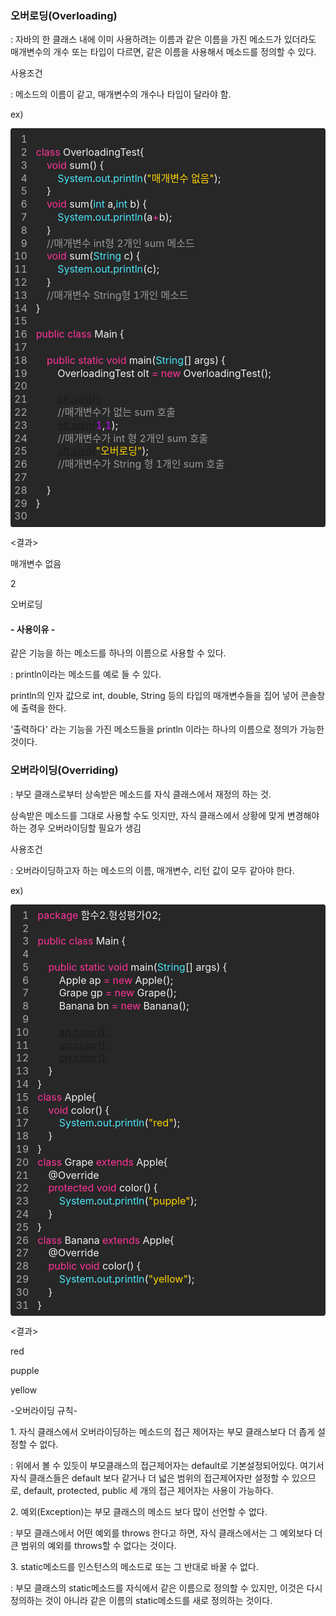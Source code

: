 ### 오버로딩(Overloading) 

: 자바의 한 클래스 내에 이미 사용하려는 이름과 같은 이름을 가진 메소드가 있더라도 매개변수의 개수 또는 타입이 다르면, 같은 이름을 사용해서 메소드를 정의할 수 있다.

사용조건

: 메소드의 이름이 같고, 매개변수의 개수나 타입이 달라야 함.

ex)

<table class="colorscripter-code-table" style="margin: 0; padding: 0; border: none; background-color: #272727; border-radius: 4px;" cellspacing="0" cellpadding="0"><tbody><tr><td style="padding: 6px; width: 17px;"><div style="margin: 0; padding: 0; word-break: normal; text-align: right; color: #aaa; font-family: Consolas,&nbsp;'Liberation&nbsp;Mono',&nbsp;Menlo,&nbsp;Courier,&nbsp;monospace&nbsp;!important; line-height: 130%;"><div style="line-height: 130%;">1</div><div style="line-height: 130%;">2</div><div style="line-height: 130%;">3</div><div style="line-height: 130%;">4</div><div style="line-height: 130%;">5</div><div style="line-height: 130%;">6</div><div style="line-height: 130%;">7</div><div style="line-height: 130%;">8</div><div style="line-height: 130%;">9</div><div style="line-height: 130%;">10</div><div style="line-height: 130%;">11</div><div style="line-height: 130%;">12</div><div style="line-height: 130%;">13</div><div style="line-height: 130%;">14</div><div style="line-height: 130%;">15</div><div style="line-height: 130%;">16</div><div style="line-height: 130%;">17</div><div style="line-height: 130%;">18</div><div style="line-height: 130%;">19</div><div style="line-height: 130%;">20</div><div style="line-height: 130%;">21</div><div style="line-height: 130%;">22</div><div style="line-height: 130%;">23</div><div style="line-height: 130%;">24</div><div style="line-height: 130%;">25</div><div style="line-height: 130%;">26</div><div style="line-height: 130%;">27</div><div style="line-height: 130%;">28</div><div style="line-height: 130%;">29</div><div style="line-height: 130%;">30</div></div></td><td style="text-align: left; width: 783px;"><div style="margin: 0; padding: 0; color: #f0f0f0; font-family: Consolas,&nbsp;'Liberation&nbsp;Mono',&nbsp;Menlo,&nbsp;Courier,&nbsp;monospace&nbsp;!important; line-height: 130%;"><div style="padding: 0&nbsp;6px; white-space: pre; line-height: 130%;"><span style="color: #ff3399;">class</span>&nbsp;OverloadingTest{</div><div style="padding: 0&nbsp;6px; white-space: pre; line-height: 130%;">&nbsp;&nbsp;&nbsp;&nbsp;<span style="color: #ff3399;">void</span>&nbsp;sum()&nbsp;{</div><div style="padding: 0&nbsp;6px; white-space: pre; line-height: 130%;">&nbsp;&nbsp;&nbsp;&nbsp;&nbsp;&nbsp;&nbsp;&nbsp;<span style="color: #4be6fa;">System</span>.<span style="color: #4be6fa;">out</span>.<span style="color: #4be6fa;">println</span>(<span style="color: #ffd500;">"매개변수&nbsp;없음"</span>);</div><div style="padding: 0&nbsp;6px; white-space: pre; line-height: 130%;">&nbsp;&nbsp;&nbsp;&nbsp;}</div><div style="padding: 0&nbsp;6px; white-space: pre; line-height: 130%;">&nbsp;&nbsp;&nbsp;&nbsp;<span style="color: #ff3399;">void</span>&nbsp;sum(<span style="color: #4be6fa;">int</span>&nbsp;a,<span style="color: #4be6fa;">int</span>&nbsp;b)&nbsp;{</div><div style="padding: 0&nbsp;6px; white-space: pre; line-height: 130%;">&nbsp;&nbsp;&nbsp;&nbsp;&nbsp;&nbsp;&nbsp;&nbsp;<span style="color: #4be6fa;">System</span>.<span style="color: #4be6fa;">out</span>.<span style="color: #4be6fa;">println</span>(a<span style="color: #0086b3;"></span><span style="color: #ff3399;">+</span>b);</div><div style="padding: 0&nbsp;6px; white-space: pre; line-height: 130%;">&nbsp;&nbsp;&nbsp;&nbsp;}</div><div style="padding: 0&nbsp;6px; white-space: pre; line-height: 130%;">&nbsp;&nbsp;&nbsp;&nbsp;<span style="color: #999999;">//매개변수&nbsp;int형&nbsp;2개인&nbsp;sum&nbsp;메소드</span></div><div style="padding: 0&nbsp;6px; white-space: pre; line-height: 130%;">&nbsp;&nbsp;&nbsp;&nbsp;<span style="color: #ff3399;">void</span>&nbsp;sum(<span style="color: #4be6fa;">String</span>&nbsp;c)&nbsp;{</div><div style="padding: 0&nbsp;6px; white-space: pre; line-height: 130%;">&nbsp;&nbsp;&nbsp;&nbsp;&nbsp;&nbsp;&nbsp;&nbsp;<span style="color: #4be6fa;">System</span>.<span style="color: #4be6fa;">out</span>.<span style="color: #4be6fa;">println</span>(c);</div><div style="padding: 0&nbsp;6px; white-space: pre; line-height: 130%;">&nbsp;&nbsp;&nbsp;&nbsp;}</div><div style="padding: 0&nbsp;6px; white-space: pre; line-height: 130%;">&nbsp;&nbsp;&nbsp;&nbsp;<span style="color: #999999;">//매개변수&nbsp;String형&nbsp;1개인&nbsp;메소드</span></div><div style="padding: 0&nbsp;6px; white-space: pre; line-height: 130%;">}</div><div style="padding: 0&nbsp;6px; white-space: pre; line-height: 130%;">&nbsp;</div><div style="padding: 0&nbsp;6px; white-space: pre; line-height: 130%;"><span style="color: #ff3399;">public</span>&nbsp;<span style="color: #ff3399;">class</span>&nbsp;Main&nbsp;{</div><div style="padding: 0&nbsp;6px; white-space: pre; line-height: 130%;">&nbsp;&nbsp;&nbsp;&nbsp;</div><div style="padding: 0&nbsp;6px; white-space: pre; line-height: 130%;">&nbsp;&nbsp;&nbsp;&nbsp;<span style="color: #ff3399;">public</span>&nbsp;<span style="color: #ff3399;">static</span>&nbsp;<span style="color: #ff3399;">void</span>&nbsp;main(<span style="color: #4be6fa;">String</span>[]&nbsp;args)&nbsp;{</div><div style="padding: 0&nbsp;6px; white-space: pre; line-height: 130%;">&nbsp;&nbsp;&nbsp;&nbsp;&nbsp;&nbsp;&nbsp;&nbsp;OverloadingTest&nbsp;olt&nbsp;<span style="color: #0086b3;"></span><span style="color: #ff3399;">=</span>&nbsp;<span style="color: #ff3399;">new</span>&nbsp;OverloadingTest();</div><div style="padding: 0&nbsp;6px; white-space: pre; line-height: 130%;">&nbsp;&nbsp;&nbsp;&nbsp;&nbsp;&nbsp;&nbsp;&nbsp;</div><div style="padding: 0&nbsp;6px; white-space: pre; line-height: 130%;">&nbsp;&nbsp;&nbsp;&nbsp;&nbsp;&nbsp;&nbsp;&nbsp;<a href="olt.sum();" target="_blank" rel="noopener">olt.sum();</a></div><div style="padding: 0&nbsp;6px; white-space: pre; line-height: 130%;">&nbsp;&nbsp;&nbsp;&nbsp;&nbsp;&nbsp;&nbsp;&nbsp;<span style="color: #999999;">//매개변수가&nbsp;없는&nbsp;sum&nbsp;호출</span></div><div style="padding: 0&nbsp;6px; white-space: pre; line-height: 130%;">&nbsp;&nbsp;&nbsp;&nbsp;&nbsp;&nbsp;&nbsp;&nbsp;<a href="olt.sum(" target="_blank" rel="noopener">olt.sum(</a><span style="color: #c10aff;">1</span>,<span style="color: #c10aff;">1</span>);</div><div style="padding: 0&nbsp;6px; white-space: pre; line-height: 130%;">&nbsp;&nbsp;&nbsp;&nbsp;&nbsp;&nbsp;&nbsp;&nbsp;<span style="color: #999999;">//매개변수가&nbsp;int&nbsp;형&nbsp;2개인&nbsp;sum&nbsp;호출</span></div><div style="padding: 0&nbsp;6px; white-space: pre; line-height: 130%;">&nbsp;&nbsp;&nbsp;&nbsp;&nbsp;&nbsp;&nbsp;&nbsp;<a href="olt.sum(" target="_blank" rel="noopener">olt.sum(</a><span style="color: #ffd500;">"오버로딩"</span>);</div><div style="padding: 0&nbsp;6px; white-space: pre; line-height: 130%;">&nbsp;&nbsp;&nbsp;&nbsp;&nbsp;&nbsp;&nbsp;&nbsp;<span style="color: #999999;">//매개변수가&nbsp;String&nbsp;형&nbsp;1개인&nbsp;sum&nbsp;호출</span></div><div style="padding: 0&nbsp;6px; white-space: pre; line-height: 130%;">&nbsp;&nbsp;&nbsp;&nbsp;&nbsp;&nbsp;&nbsp;&nbsp;</div><div style="padding: 0&nbsp;6px; white-space: pre; line-height: 130%;">&nbsp;&nbsp;&nbsp;&nbsp;}</div><div style="padding: 0&nbsp;6px; white-space: pre; line-height: 130%;">}</div></div><div style="text-align: right; margin-top: -13px; margin-right: 5px; font-size: 9px; font-style: italic;">&nbsp;</div></td><td style="vertical-align: bottom; width: 10px;">&nbsp;</td></tr></tbody></table>

<결과>

매개변수 없음

2

오버로딩

#### \- 사용이유 -

같은 기능을 하는 메소드를 하나의 이름으로 사용할 수 있다.

: println이라는 메소드를 예로 들 수 있다.

println의 인자 값으로 int, double, String 등의 타입의 매개변수들을 집어 넣어 콘솔창에 출력을 한다.

'출력하다' 라는 기능을 가진 메소드들을 println 이라는 하나의 이름으로 정의가 가능한 것이다.

### 오버라이딩(Overriding)

: 부모 클래스로부터 상속받은 메소드를 자식 클래스에서 재정의 하는 것.

상속받은 메소드를 그대로 사용할 수도 잇지만, 자식 클래스에서 상황에 맞게 변경해야하는 경우 오버라이딩할 필요가 생김

사용조건

: 오버라이딩하고자 하는 메소드의 이름, 매개변수, 리턴 값이 모두 같아야 한다.

ex)

<table class="colorscripter-code-table" style="margin: 0; padding: 0; border: none; background-color: #272727; border-radius: 4px;" cellspacing="0" cellpadding="0"><tbody><tr><td style="padding: 6px; width: 30px;"><div style="margin: 0; padding: 0; word-break: normal; text-align: right; color: #aaa; font-family: Consolas,&nbsp;'Liberation&nbsp;Mono',&nbsp;Menlo,&nbsp;Courier,&nbsp;monospace&nbsp;!important; line-height: 130%;"><div style="line-height: 130%;">1</div><div style="line-height: 130%;">2</div><div style="line-height: 130%;">3</div><div style="line-height: 130%;">4</div><div style="line-height: 130%;">5</div><div style="line-height: 130%;">6</div><div style="line-height: 130%;">7</div><div style="line-height: 130%;">8</div><div style="line-height: 130%;">9</div><div style="line-height: 130%;">10</div><div style="line-height: 130%;">11</div><div style="line-height: 130%;">12</div><div style="line-height: 130%;">13</div><div style="line-height: 130%;">14</div><div style="line-height: 130%;">15</div><div style="line-height: 130%;">16</div><div style="line-height: 130%;">17</div><div style="line-height: 130%;">18</div><div style="line-height: 130%;">19</div><div style="line-height: 130%;">20</div><div style="line-height: 130%;">21</div><div style="line-height: 130%;">22</div><div style="line-height: 130%;">23</div><div style="line-height: 130%;">24</div><div style="line-height: 130%;">25</div><div style="line-height: 130%;">26</div><div style="line-height: 130%;">27</div><div style="line-height: 130%;">28</div><div style="line-height: 130%;">29</div><div style="line-height: 130%;">30</div><div style="line-height: 130%;">31</div></div></td><td style="text-align: left; width: 770px;"><div style="margin: 0; padding: 0; color: #f0f0f0; font-family: Consolas,&nbsp;'Liberation&nbsp;Mono',&nbsp;Menlo,&nbsp;Courier,&nbsp;monospace&nbsp;!important; line-height: 130%;"><div style="padding: 0&nbsp;6px; white-space: pre; line-height: 130%;"><span style="color: #ff3399;">package</span>&nbsp;함수2.형성평가02;</div><div style="padding: 0&nbsp;6px; white-space: pre; line-height: 130%;">&nbsp;</div><div style="padding: 0&nbsp;6px; white-space: pre; line-height: 130%;"><span style="color: #ff3399;">public</span>&nbsp;<span style="color: #ff3399;">class</span>&nbsp;Main&nbsp;{</div><div style="padding: 0&nbsp;6px; white-space: pre; line-height: 130%;">&nbsp;</div><div style="padding: 0&nbsp;6px; white-space: pre; line-height: 130%;">&nbsp;&nbsp;&nbsp;&nbsp;<span style="color: #ff3399;">public</span>&nbsp;<span style="color: #ff3399;">static</span>&nbsp;<span style="color: #ff3399;">void</span>&nbsp;main(<span style="color: #4be6fa;">String</span>[]&nbsp;args)&nbsp;{</div><div style="padding: 0&nbsp;6px; white-space: pre; line-height: 130%;">&nbsp;&nbsp;&nbsp;&nbsp;&nbsp;&nbsp;&nbsp;&nbsp;Apple&nbsp;ap&nbsp;<span style="color: #0086b3;"></span><span style="color: #ff3399;">=</span>&nbsp;<span style="color: #ff3399;">new</span>&nbsp;Apple();</div><div style="padding: 0&nbsp;6px; white-space: pre; line-height: 130%;">&nbsp;&nbsp;&nbsp;&nbsp;&nbsp;&nbsp;&nbsp;&nbsp;Grape&nbsp;gp&nbsp;<span style="color: #0086b3;"></span><span style="color: #ff3399;">=</span>&nbsp;<span style="color: #ff3399;">new</span>&nbsp;Grape();</div><div style="padding: 0&nbsp;6px; white-space: pre; line-height: 130%;">&nbsp;&nbsp;&nbsp;&nbsp;&nbsp;&nbsp;&nbsp;&nbsp;Banana&nbsp;bn&nbsp;<span style="color: #0086b3;"></span><span style="color: #ff3399;">=</span>&nbsp;<span style="color: #ff3399;">new</span>&nbsp;Banana();</div><div style="padding: 0&nbsp;6px; white-space: pre; line-height: 130%;">&nbsp;&nbsp;&nbsp;&nbsp;&nbsp;&nbsp;&nbsp;&nbsp;</div><div style="padding: 0&nbsp;6px; white-space: pre; line-height: 130%;">&nbsp;&nbsp;&nbsp;&nbsp;&nbsp;&nbsp;&nbsp;&nbsp;<a href="ap.color();" target="_blank" rel="noopener">ap.color();</a></div><div style="padding: 0&nbsp;6px; white-space: pre; line-height: 130%;">&nbsp;&nbsp;&nbsp;&nbsp;&nbsp;&nbsp;&nbsp;&nbsp;<a href="gp.color();" target="_blank" rel="noopener">gp.color();</a></div><div style="padding: 0&nbsp;6px; white-space: pre; line-height: 130%;">&nbsp;&nbsp;&nbsp;&nbsp;&nbsp;&nbsp;&nbsp;&nbsp;<a href="bn.color();" target="_blank" rel="noopener">bn.color();</a></div><div style="padding: 0&nbsp;6px; white-space: pre; line-height: 130%;">&nbsp;&nbsp;&nbsp;&nbsp;}</div><div style="padding: 0&nbsp;6px; white-space: pre; line-height: 130%;">}</div><div style="padding: 0&nbsp;6px; white-space: pre; line-height: 130%;"><span style="color: #ff3399;">class</span>&nbsp;Apple{</div><div style="padding: 0&nbsp;6px; white-space: pre; line-height: 130%;">&nbsp;&nbsp;&nbsp;&nbsp;<span style="color: #ff3399;">void</span>&nbsp;color()&nbsp;{</div><div style="padding: 0&nbsp;6px; white-space: pre; line-height: 130%;">&nbsp;&nbsp;&nbsp;&nbsp;&nbsp;&nbsp;&nbsp;&nbsp;<span style="color: #4be6fa;">System</span>.<span style="color: #4be6fa;">out</span>.<span style="color: #4be6fa;">println</span>(<span style="color: #ffd500;">"red"</span>);</div><div style="padding: 0&nbsp;6px; white-space: pre; line-height: 130%;">&nbsp;&nbsp;&nbsp;&nbsp;}</div><div style="padding: 0&nbsp;6px; white-space: pre; line-height: 130%;">}</div><div style="padding: 0&nbsp;6px; white-space: pre; line-height: 130%;"><span style="color: #ff3399;">class</span>&nbsp;Grape&nbsp;<span style="color: #ff3399;">extends</span>&nbsp;Apple{</div><div style="padding: 0&nbsp;6px; white-space: pre; line-height: 130%;">&nbsp;&nbsp;&nbsp;&nbsp;@Override</div><div style="padding: 0&nbsp;6px; white-space: pre; line-height: 130%;">&nbsp;&nbsp;&nbsp;&nbsp;<span style="color: #ff3399;">protected</span>&nbsp;<span style="color: #ff3399;">void</span>&nbsp;color()&nbsp;{</div><div style="padding: 0&nbsp;6px; white-space: pre; line-height: 130%;">&nbsp;&nbsp;&nbsp;&nbsp;&nbsp;&nbsp;&nbsp;&nbsp;<span style="color: #4be6fa;">System</span>.<span style="color: #4be6fa;">out</span>.<span style="color: #4be6fa;">println</span>(<span style="color: #ffd500;">"pupple"</span>);</div><div style="padding: 0&nbsp;6px; white-space: pre; line-height: 130%;">&nbsp;&nbsp;&nbsp;&nbsp;}</div><div style="padding: 0&nbsp;6px; white-space: pre; line-height: 130%;">}</div><div style="padding: 0&nbsp;6px; white-space: pre; line-height: 130%;"><span style="color: #ff3399;">class</span>&nbsp;Banana&nbsp;<span style="color: #ff3399;">extends</span>&nbsp;Apple{</div><div style="padding: 0&nbsp;6px; white-space: pre; line-height: 130%;">&nbsp;&nbsp;&nbsp;&nbsp;@Override</div><div style="padding: 0&nbsp;6px; white-space: pre; line-height: 130%;">&nbsp;&nbsp;&nbsp;&nbsp;<span style="color: #ff3399;">public</span>&nbsp;<span style="color: #ff3399;">void</span>&nbsp;color()&nbsp;{</div><div style="padding: 0&nbsp;6px; white-space: pre; line-height: 130%;">&nbsp;&nbsp;&nbsp;&nbsp;&nbsp;&nbsp;&nbsp;&nbsp;<span style="color: #4be6fa;">System</span>.<span style="color: #4be6fa;">out</span>.<span style="color: #4be6fa;">println</span>(<span style="color: #ffd500;">"yellow"</span>);</div><div style="padding: 0&nbsp;6px; white-space: pre; line-height: 130%;">&nbsp;&nbsp;&nbsp;&nbsp;}</div><div style="padding: 0&nbsp;6px; white-space: pre; line-height: 130%;">}</div></div><div style="text-align: right; margin-top: -13px; margin-right: 5px; font-size: 9px; font-style: italic;">&nbsp;</div></td><td style="vertical-align: bottom; width: 10px;">&nbsp;</td></tr></tbody></table>

<결과>

red

pupple

yellow

\-오버라이딩 규칙-

1\. 자식 클래스에서 오버라이딩하는 메소드의 접근 제어자는 부모 클래스보다 더 좁게 설정할 수 없다.

: 위에서 볼 수 있듯이 부모클래스의 접근제어자는 default로 기본설정되어있다. 여기서 자식 클래스들은 default 보다 같거나 더 넓은 범위의 접근제어자만 설정할 수 있으므로, default, protected, public 세 개의 접근 제어자는 사용이 가능하다.

2\. 예외(Exception)는 부모 클래스의 메소드 보다 많이 선언할 수 없다.

: 부모 클래스에서 어떤 예외를 throws 한다고 하면, 자식 클래스에서는 그 예외보다 더 큰 범위의 예외를 throws할 수 없다는 것이다.

3\. static메소드를 인스턴스의 메소드로 또는 그 반대로 바꿀 수 없다.

: 부모 클래스의 static메소드를 자식에서 같은 이름으로 정의할 수 있지만, 이것은 다시 정의하는 것이 아니라 같은 이름의 static메소드를 새로 정의하는 것이다.
